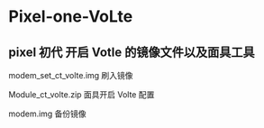 # Pixel-one-VoLte

## pixel 初代 开启 Votle 的镜像文件以及面具工具


modem_set_ct_volte.img 刷入镜像

Module_ct_volte.zip 面具开启 Volte 配置

modem.img 备份镜像
